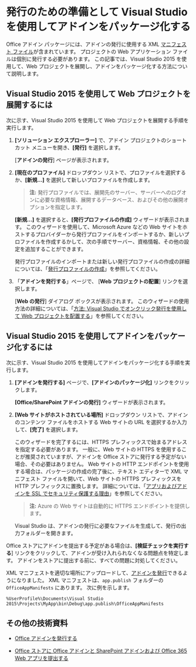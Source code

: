 # <a name="package-your-add-in-using-visual-studio-to-prepare-for-publishing"></a>発行のための準備として Visual Studio を使用してアドインをパッケージ化する

Office アドイン パッケージには、アドインの発行に使用する XML [マニフェスト ファイル](../overview/add-in-manifests.md)が含まれています。 プロジェクトの Web アプリケーション ファイルは個別に発行する必要があります。 この記事では、Visual Studio 2015 を使用して、Web プロジェクトを展開し、アドインをパッケージ化する方法について説明します。

## <a name="to-deploy-your-web-project-using-visual-studio-2015"></a>Visual Studio 2015 を使用して Web プロジェクトを展開するには

次に示す、Visual Studio 2015 を使用して Web プロジェクトを展開する手順を実行します。

1. **[ソリューション エクスプローラー]** で、アドイン プロジェクトのショートカット メニューを開き、**[発行]** を選択します。
    
    [**アドインの発行**] ページが表示されます。
    
2. **[現在のプロファイル]** ドロップダウン リストで、プロファイルを選択するか、**[新規…]** を選択して新しいプロファイルを作成します。
    
     >**注:** 発行プロファイルでは、展開先のサーバー、サーバーへのログオンに必要な資格情報、展開するデータベース、およびその他の展開オプションを指定します。

    **[新規...]** を選択すると、**[発行プロファイルの作成]** ウィザードが表示されます。 このウィザードを使用して、Microsoft Azure などの Web サイトをホストするプロバイダーから発行プロファイルをインポートするか、新しいプロファイルを作成するかして、次の手順でサーバー、資格情報、その他の設定を追加することができます。
    
    発行プロファイルのインポートまたは新しい発行プロファイルの作成の詳細については、「[発行プロファイルの作成](http://msdn.microsoft.com/ja-JP/library/dd465337.aspx#creating_a_profile)」を参照してください。
    
3. 「**アドインを発行する**」ページで、 [**Web プロジェクトの配置**] リンクを選択します。
    
    [**Web の発行**] ダイアログ ボックスが表示されます。 このウィザードの使用方法の詳細については、「[方法: Visual Studio でオンクリック発行を使用して Web プロジェクトを配置する](http://msdn.microsoft.com/ja-JP/library/dd465337.aspx)」を参照してください。
    

## <a name="to-package-your-add-in-using-visual-studio-2015"></a>Visual Studio 2015 を使用してアドインをパッケージ化するには

次に示す、Visual Studio 2015 を使用してアドインをパッケージ化する手順を実行します。

1. **[アドインを発行する]** ページで、**[アドインのパッケージ化]** リンクをクリックします。
    
    **[Office/SharePoint アドインの発行]** ウィザードが表示されます。
    
2. **[Web サイトがホストされている場所]** ドロップダウン リストで、アドインのコンテンツ ファイルをホストする Web サイトの URL を選択するか入力して、**[完了]** を選択します。
    
    このウィザードを完了するには、HTTPS プレフィックスで始まるアドレスを指定する必要があります。 一般に、Web サイトの HTTPS を使用することが推奨されていますが、アドインを Office ストアに発行する予定がない場合、その必要はありません。 Web サイトの HTTP エンドポイントを使用する場合は、パッケージの作成の完了後に、テキスト エディターで XML マニフェスト ファイルを開いて、Web サイトの HTTPS プレフィックスを HTTP プレフィックスに置換します。 詳細については、「[アプリおよびアドインを SSL でセキュリティ保護する理由](http://msdn.microsoft.com/ja-JP/library/jj591603#bk_q7)」を参照してください。
    
     >**注:** Azure の Web サイトは自動的に HTTPS エンドポイントを提供します。

    Visual Studio は、アドインの発行に必要なファイルを生成して、発行の出力フォルダーを開きます。 
    
Office ストアにアドインを提出する予定がある場合は、**[検証チェックを実行する**] リンクをクリックして、アドインが受け入れられなくなる問題点を特定します。 アドインをストアに提出する前に、すべての問題に対処してください。

XML マニフェストを適切な場所にアップロードして、[アドインを発行](../publish/publish.md)できるようになりました。 XML マニフェストは、`app.publish` フォルダーの `OfficeAppManifests` にあります。 次に例を示します。

 `%UserProfile%\Documents\Visual Studio 2015\Projects\MyApp\bin\Debug\app.publish\OfficeAppManifests`


## <a name="additional-resources"></a>その他の技術資料



- [Office アドインを発行する](../publish/publish.md)
    
- [Office ストアに Office アドインと SharePoint アドインおよび Office 365 Web アプリを提出する](http://msdn.microsoft.com/library/ff075782-1303-4517-91cc-b3d730e9b9ae%28Office.15%29.aspx)
    
